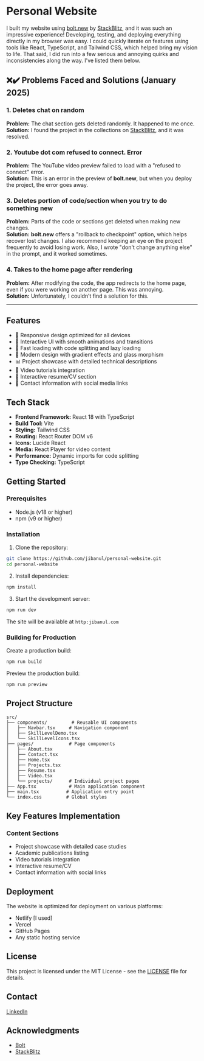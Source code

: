 # Personal Website

I built my website using [bolt.new](https://bolt.new/) by [StackBlitz](https://stackblitz.com/), and it was such an impressive experience! Developing, testing, and deploying everything directly in my browser was easy. I could quickly iterate on features using tools like React, TypeScript, and Tailwind CSS, which helped bring my vision to life. That said, I did run into a few serious and annoying quirks and inconsistencies along the way. I've listed them below.

## ❌✔️ Problems Faced and Solutions (January 2025)

### 1. **Deletes chat on random**
   **Problem:** The chat section gets deleted randomly. It happened to me once.  
   **Solution:** I found the project in the collections on [StackBlitz](https://stackblitz.com/), and it was resolved.

### 2. **Youtube dot com refused to connect. Error**
   **Problem:** The YouTube video preview failed to load with a "refused to connect" error.  
   **Solution:** This is an error in the preview of **bolt.new**, but when you deploy the project, the error goes away.

### 3. **Deletes portion of code/section when you try to do something new**
   **Problem:** Parts of the code or sections get deleted when making new changes.  
   **Solution:** **bolt.new** offers a "rollback to checkpoint" option, which helps recover lost changes. I also recommend keeping an eye on the project frequently to avoid losing work. Also, I wrote "don't change anything else" in the prompt, and it worked sometimes.

### 4. **Takes to the home page after rendering**
   **Problem:** After modifying the code, the app redirects to the home page, even if you were working on another page. This was annoying.  
   **Solution:** Unfortunately, I couldn’t find a solution for this.

---

## Features

- 🎯 Responsive design optimized for all devices
- 🌟 Interactive UI with smooth animations and transitions
- 🚀 Fast loading with code splitting and lazy loading
- 🎨 Modern design with gradient effects and glass morphism
- 📊 Project showcase with detailed technical descriptions
- 🎥 Video tutorials integration
- 📄 Interactive resume/CV section
- 📱 Contact information with social media links

## Tech Stack

- **Frontend Framework:** React 18 with TypeScript
- **Build Tool:** Vite
- **Styling:** Tailwind CSS
- **Routing:** React Router DOM v6
- **Icons:** Lucide React
- **Media:** React Player for video content
- **Performance:** Dynamic imports for code splitting
- **Type Checking:** TypeScript

## Getting Started

### Prerequisites

- Node.js (v18 or higher)
- npm (v9 or higher)

### Installation

1. Clone the repository:
```bash
git clone https://github.com/jibanul/personal-website.git
cd personal-website
```

2. Install dependencies:
```bash
npm install
```

3. Start the development server:
```bash
npm run dev
```

The site will be available at `http:jibanul.com`

### Building for Production

Create a production build:
```bash
npm run build
```

Preview the production build:
```bash
npm run preview
```

## Project Structure

```
src/
├── components/         # Reusable UI components
│   ├── Navbar.tsx     # Navigation component
│   ├── SkillLevelDemo.tsx
│   └── SkillLevelIcons.tsx
├── pages/             # Page components
│   ├── About.tsx
│   ├── Contact.tsx
│   ├── Home.tsx
│   ├── Projects.tsx
│   ├── Resume.tsx
│   ├── Video.tsx
│   └── projects/      # Individual project pages
├── App.tsx            # Main application component
├── main.tsx          # Application entry point
└── index.css         # Global styles
```

## Key Features Implementation

### Content Sections
- Project showcase with detailed case studies
- Academic publications listing
- Video tutorials integration
- Interactive resume/CV
- Contact information with social links

## Deployment

The website is optimized for deployment on various platforms:
- Netlify [I used]
- Vercel
- GitHub Pages
- Any static hosting service

## License

This project is licensed under the MIT License - see the [LICENSE](LICENSE) file for details.

## Contact

[LinkedIn](https://www.linkedin.com/in/jibanul/)


## Acknowledgments

- [Bolt](https://bolt.new/)
- [StackBlitz](https://stackblitz.com/)
<!-- # Personal-Website -->

<!-- [Edit in StackBlitz next generation editor ⚡️](https://stackblitz.com/~/github.com/Jibanul/Personal-Website) -->
